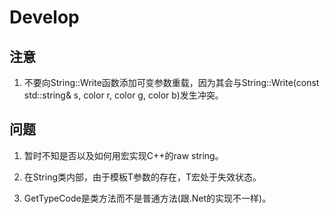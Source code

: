 # Develop

## 注意

1. 不要向String::Write函数添加可变参数重载，因为其会与String::Write(const std::string& s, color r, color g, color b)发生冲突。

## 问题

1. 暂时不知是否以及如何用宏实现C++的raw string。

1. 在String类内部，由于模板T参数的存在，T宏处于失效状态。

1. GetTypeCode是类方法而不是普通方法(跟.Net的实现不一样)。